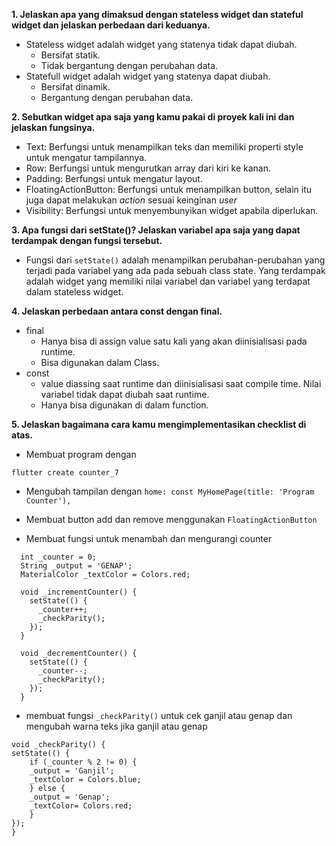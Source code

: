 **1.  Jelaskan apa yang dimaksud dengan stateless widget dan stateful widget dan jelaskan perbedaan dari keduanya.**
- Stateless widget adalah widget yang statenya tidak dapat diubah.
    - Bersifat statik.
    - Tidak bergantung dengan perubahan data.
- Statefull widget adalah widget yang statenya dapat diubah.
    - Bersifat dinamik.
    - Bergantung dengan perubahan data.

**2.  Sebutkan widget apa saja yang kamu pakai di proyek kali ini dan jelaskan fungsinya.**
- Text: Berfungsi untuk menampilkan teks dan memiliki properti style untuk mengatur tampilannya.
- Row: Berfungsi untuk mengurutkan array dari kiri ke kanan.
- Padding: Berfungsi untuk mengatur layout.
- FloatingActionButton: Berfungsi untuk menampilkan button, selain itu juga dapat melakukan *action* sesuai keinginan *user*
- Visibility: Berfungsi untuk menyembunyikan widget apabila diperlukan.

**3.  Apa fungsi dari setState()? Jelaskan variabel apa saja yang dapat terdampak dengan fungsi tersebut.**
- Fungsi dari `setState()` adalah menampilkan perubahan-perubahan yang terjadi pada variabel yang ada pada sebuah class state. Yang terdampak adalah widget yang memiliki nilai variabel dan variabel yang terdapat dalam stateless widget.

**4. Jelaskan perbedaan antara const dengan final.**
- final
    - Hanya bisa di assign value satu kali yang akan diinisialisasi pada runtime.
    - Bisa digunakan dalam Class.
- const
    - value diassing saat runtime dan diinisialisasi saat compile time. Nilai variabel tidak dapat diubah saat runtime.
    - Hanya bisa digunakan di dalam function.

**5.  Jelaskan bagaimana cara kamu mengimplementasikan checklist di atas.**
- Membuat program dengan 
```
flutter create counter_7
```
- Mengubah tampilan dengan `home: const MyHomePage(title: 'Program Counter'),` 

- Membuat button add dan remove menggunakan `FloatingActionButton`

- Membuat fungsi untuk menambah dan mengurangi counter
```
  int _counter = 0;
  String _output = 'GENAP';
  MaterialColor _textColor = Colors.red;

  void _incrementCounter() {
    setState(() {
      _counter++;
      _checkParity();
    });
  }

  void _decrementCounter() {
    setState(() {
      _counter--;
      _checkParity();
    });
  }
```
- membuat fungsi `_checkParity()` untuk cek ganjil atau genap dan mengubah warna teks jika ganjil atau genap
```
void _checkParity() {
setState(() {
    if (_counter % 2 != 0) {
    _output = 'Ganjil';
    _textColor = Colors.blue;
    } else {
    _output = 'Genap';
    _textColor= Colors.red;
    }
});
}  
```
